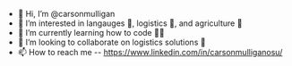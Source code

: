 - 👋 Hi, I’m @carsonmulligan
- 👀 I’m interested in langauges 🕺, logistics 🚀, and agriculture 🌿
- 🌱 I’m currently learning how to code 👨‍💻
- 💞️ I’m looking to collaborate on logistics solutions 🚦
- 📫 How to reach me -- https://www.linkedin.com/in/carsonmulliganosu/

<!---
carsonmulligan/carsonmulligan is a ✨ special ✨ repository because its `README.md` (this file) appears on your GitHub profile.
You can click the Preview link to take a look at your changes.
--->
